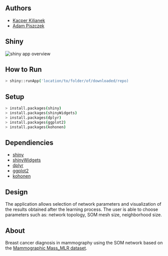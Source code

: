 ## Authors
- [Kacper Kilianek](https://github.com/Kkilianek)
- [Adam Piszczek](https://github.com/AdamPiszczek)

## Shiny
![shiny app overview](https://github.com/AdamPiszczek/breast-cancer-diagnosis-using-SOM/blob/main/media/shiny_app_overview.gif)

## How to Run

```sh
> shiny::runApp('location/to/folder/of/downloaded/repo)
```

## Setup

```sh
> install.packages(shiny)
> install.packages(shinyWidgets)
> install.packages(dplyr)
> install.packages(ggplot2)
> install.packages(kohonen)
```

## Dependiencies
- [shiny](https://shiny.rstudio.com/)
- [shinyWidgets](https://cran.r-project.org/web/packages/shinyWidgets/index.html)
- [dplyr](https://dplyr.tidyverse.org/)
- [ggplot2](https://ggplot2.tidyverse.org/)
- [kohonen](https://cran.r-project.org/web/packages/kohonen/index.html)

## Design

The application allows selection of network parameters and visualization of the results obtained after the learning process. The user is able to choose parameters such as: network topology, SOM mesh size, neighborhood size.

## About

Breast cancer diagnosis in mammography using the SOM network based on the [Mammographic Mass_MLR dataset](http://archive.ics.uci.edu/ml/datasets/mammographic+mass).

